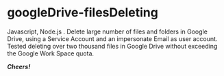# googleDrive-filesDeleting
Javascript,  Node.js .  Delete large number of files and folders in Google Drive, using a Service Account and an impersonate Email as user account. Tested deleting over two thousand files in Google Drive without exceeding the Google Work Space quota.  

***Cheers!***


